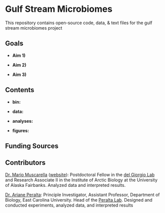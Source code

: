 Gulf Stream Microbiomes
=====================

This repository contains open-source code, data, & text files for the gulf stream microbiomes project

## Goals

* **Aim 1)**

* **Aim 2)**

* **Aim 3)**

## Contents
* **bin:** 

* **data:** 

* **analyses:**

* **figures:**


## Funding Sources  

## Contributors

[Dr. Mario Muscarella](mailto:muscarella.mario@uqam.ca) ([website](http://mmuscarella.github.io/)): Postdoctoral Fellow in the [del Giorgio Lab]() and Research Associate II in the Institute of Arctic Biology at the University of Alaska Fairbanks. Analyzed data and interpreted results.

[Dr. Ariane Peralta](mailto:peraltaa@ecu.edu): Principle Investigator, Assistant Professor, Department of Biology, East Carolina University. Head of the [Peralta Lab](http://www.peraltalab.com/). Designed and conducted experiments, analyzed data, and interpreted results

